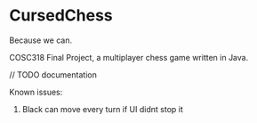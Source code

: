 # CursedChess
Because we can.

COSC318 Final Project, a multiplayer chess game written in Java.

// TODO documentation

Known issues:
1. Black can move every turn if UI didnt stop it